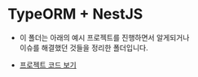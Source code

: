 <h1>TypeORM + NestJS</h1>

- 이 폴더는 아래의 예시 프로젝트를 진행하면서 알게되거나  
  이슈를 해결했던 것들을 정리한 폴더입니다.

- <a href="https://github.com/sangwoo-98/NestJS-Example">프로젝트 코드 보기</a>
